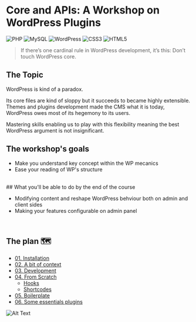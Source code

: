 #  Core and APIs: A Workshop on WordPress Plugins

![PHP](https://img.shields.io/badge/php-%23777BB4.svg?style=for-the-badge&logo=php&logoColor=white) ![MySQL](https://img.shields.io/badge/mysql-%2300f.svg?style=for-the-badge&logo=mysql&logoColor=white) ![WordPress](https://img.shields.io/badge/WordPress-%23117AC9.svg?style=for-the-badge&logo=WordPress&logoColor=white) ![CSS3](https://img.shields.io/badge/css3-%231572B6.svg?style=for-the-badge&logo=css3&logoColor=white) ![HTML5](https://img.shields.io/badge/html5-%23E34F26.svg?style=for-the-badge&logo=html5&logoColor=white)

> If there’s one cardinal rule in WordPress development, it’s this: Don’t touch WordPress core.

## The Topic 
WordPress is kind of a paradox. 

Its core files are kind of sloppy but it succeeds to became highly extensible. Themes and plugins development made the CMS what it is today, WordPress owes most of its hegemony to its users. 

Mastering skills enabling us to play with this flexibility meaning the best WordPress argument is not insignificant.

## The workshop's goals

* Make you understand key concept within the WP mecanics
* Ease your reading of WP's structure 
<br />
## What you'll be able to do by the end of the course 

* Modifying content and reshape WordPress behviour both on admin and client sides
* Making your features configurable on admin panel
<br />

## The plan :world_map:

- [01. Installation](/)
- [02. A bit of context](/)
- [03. Development](/)
- [04. From Scratch](/)
	- [Hooks](./content/hooks)
	- [Shortcodes](./content/shortcodes)
- [05. Boilerplate](https://wppb.me/)
- [06. Some essentials plugins](https://wppb.me/)

![Alt Text](https://c.tenor.com/enoxxJtm0yMAAAAC/neo-plugging-to-matrix.gif)
